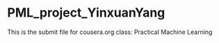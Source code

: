 # PML_project_YinxuanYang
This is the submit file for cousera.org class: Practical Machine Learning
